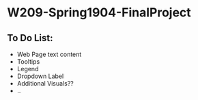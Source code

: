 # W209-Spring1904-FinalProject

## To Do List:
- Web Page text content
- Tooltips
- Legend
- Dropdown Label
- Additional Visuals??
- ..
